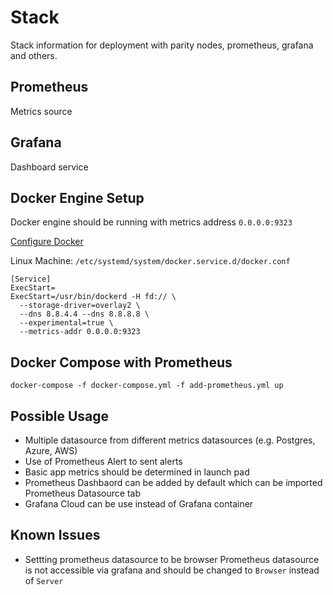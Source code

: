 # Stack 

Stack information for deployment with parity nodes, prometheus, grafana and others.

## Prometheus 

Metrics source 

## Grafana

Dashboard service

## Docker Engine Setup
Docker engine should be running with metrics address `0.0.0.0:9323`

[Configure Docker](https://docs.docker.com/config/thirdparty/prometheus/#configure-docker)

Linux Machine: `/etc/systemd/system/docker.service.d/docker.conf` 

```shell
[Service]
ExecStart=
ExecStart=/usr/bin/dockerd -H fd:// \
  --storage-driver=overlay2 \
  --dns 8.8.4.4 --dns 8.8.8.8 \
  --experimental=true \
  --metrics-addr 0.0.0.0:9323
```

## Docker Compose with Prometheus

```shell
docker-compose -f docker-compose.yml -f add-prometheus.yml up
```


## Possible Usage
* Multiple datasource from different metrics datasources (e.g. Postgres, Azure, AWS)
* Use of Prometheus Alert to sent alerts
* Basic app metrics should be determined in launch pad
* Prometheus Dashbaord can be added by default which can be imported Prometheus Datasource tab
* Grafana Cloud can be use instead of Grafana container

## Known Issues
* Settting prometheus datasource to be browser
  Prometheus datasource is not accessible via grafana and should be changed to `Browser` instead of `Server`
